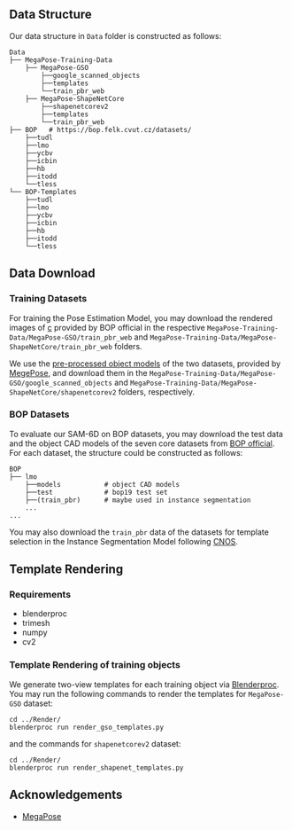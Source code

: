 
## Data Structure
Our data structure in `Data` folder is constructed as follows: 
```
Data
├── MegaPose-Training-Data
    ├── MegaPose-GSO
        ├──google_scanned_objects
        ├──templates
        └──train_pbr_web
    ├── MegaPose-ShapeNetCore
        ├──shapenetcorev2
        ├──templates
        └──train_pbr_web
├── BOP   # https://bop.felk.cvut.cz/datasets/
    ├──tudl
    ├──lmo
    ├──ycbv
    ├──icbin
    ├──hb
    ├──itodd
    └──tless
└── BOP-Templates
    ├──tudl
    ├──lmo
    ├──ycbv
    ├──icbin
    ├──hb
    ├──itodd
    └──tless
```


## Data Download

### Training Datasets
For training the Pose Estimation Model, you may download the rendered images of [c](https://github.com/thodan/bop_toolkit/blob/master/docs/bop_challenge_2023_training_datasets.md) provided by BOP official in the respective `MegaPose-Training-Data/MegaPose-GSO/train_pbr_web` and `MegaPose-Training-Data/MegaPose-ShapeNetCore/train_pbr_web` folders. 

We use the [pre-processed object models](https://www.paris.inria.fr/archive_ylabbeprojectsdata/megapose/tars/) of the two datasets, provided by [MegePose](https://github.com/megapose6d/megapose6d), and download them in the `MegaPose-Training-Data/MegaPose-GSO/google_scanned_objects` and `MegaPose-Training-Data/MegaPose-ShapeNetCore/shapenetcorev2` folders, respectively.


### BOP Datasets
To evaluate our SAM-6D on BOP datasets, you may download the test data and the object CAD models of the seven core datasets from [BOP official](https://bop.felk.cvut.cz/datasets/). For each dataset, the structure could be constructed as follows:

```
BOP
├── lmo
    ├──models           # object CAD models 
    ├──test             # bop19 test set
    ├──(train_pbr)      # maybe used in instance segmentation
    ...
...
```

You may also download the `train_pbr` data of the datasets for template selection in the Instance Segmentation Model following [CNOS](https://github.com/nv-nguyen/cnos?tab=readme-ov-file).



## Template Rendering

### Requirements

* blenderproc
* trimesh
* numpy 
* cv2


### Template Rendering of training objects

We generate two-view templates for each training object via [Blenderproc](https://github.com/DLR-RM/BlenderProc). You may run the following commands to render the templates for `MegaPose-GSO` dataset:

```
cd ../Render/
blenderproc run render_gso_templates.py
```
and the commands for `shapenetcorev2` dataset:

```
cd ../Render/
blenderproc run render_shapenet_templates.py
```


## Acknowledgements
- [MegaPose](https://github.com/megapose6d/megapose6d)
